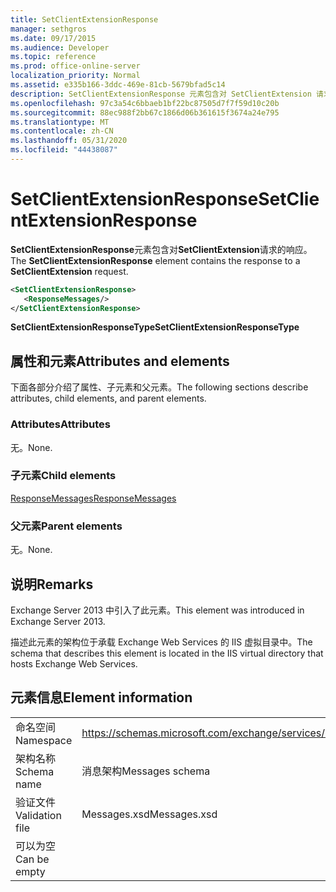 ```yaml
---
title: SetClientExtensionResponse
manager: sethgros
ms.date: 09/17/2015
ms.audience: Developer
ms.topic: reference
ms.prod: office-online-server
localization_priority: Normal
ms.assetid: e335b166-3ddc-469e-81cb-5679bfad5c14
description: SetClientExtensionResponse 元素包含对 SetClientExtension 请求的响应。
ms.openlocfilehash: 97c3a54c6bbaeb1bf22bc87505d7f7f59d10c20b
ms.sourcegitcommit: 88ec988f2bb67c1866d06b361615f3674a24e795
ms.translationtype: MT
ms.contentlocale: zh-CN
ms.lasthandoff: 05/31/2020
ms.locfileid: "44438087"
---
```

# <a name="setclientextensionresponse"></a><span data-ttu-id="82d96-103">SetClientExtensionResponse</span><span class="sxs-lookup"><span data-stu-id="82d96-103">SetClientExtensionResponse</span></span>

<span data-ttu-id="82d96-104">**SetClientExtensionResponse**元素包含对**SetClientExtension**请求的响应。</span><span class="sxs-lookup"><span data-stu-id="82d96-104">The **SetClientExtensionResponse** element contains the response to a **SetClientExtension** request.</span></span> 
  
```XML
<SetClientExtensionResponse>
   <ResponseMessages/>
</SetClientExtensionResponse>
```

 <span data-ttu-id="82d96-105">**SetClientExtensionResponseType**</span><span class="sxs-lookup"><span data-stu-id="82d96-105">**SetClientExtensionResponseType**</span></span>
## <a name="attributes-and-elements"></a><span data-ttu-id="82d96-106">属性和元素</span><span class="sxs-lookup"><span data-stu-id="82d96-106">Attributes and elements</span></span>

<span data-ttu-id="82d96-107">下面各部分介绍了属性、子元素和父元素。</span><span class="sxs-lookup"><span data-stu-id="82d96-107">The following sections describe attributes, child elements, and parent elements.</span></span>
  
### <a name="attributes"></a><span data-ttu-id="82d96-108">Attributes</span><span class="sxs-lookup"><span data-stu-id="82d96-108">Attributes</span></span>

<span data-ttu-id="82d96-109">无。</span><span class="sxs-lookup"><span data-stu-id="82d96-109">None.</span></span>
  
### <a name="child-elements"></a><span data-ttu-id="82d96-110">子元素</span><span class="sxs-lookup"><span data-stu-id="82d96-110">Child elements</span></span>

[<span data-ttu-id="82d96-111">ResponseMessages</span><span class="sxs-lookup"><span data-stu-id="82d96-111">ResponseMessages</span></span>](responsemessages.md)
  
### <a name="parent-elements"></a><span data-ttu-id="82d96-112">父元素</span><span class="sxs-lookup"><span data-stu-id="82d96-112">Parent elements</span></span>

<span data-ttu-id="82d96-113">无。</span><span class="sxs-lookup"><span data-stu-id="82d96-113">None.</span></span>
  
## <a name="remarks"></a><span data-ttu-id="82d96-114">说明</span><span class="sxs-lookup"><span data-stu-id="82d96-114">Remarks</span></span>

<span data-ttu-id="82d96-115">Exchange Server 2013 中引入了此元素。</span><span class="sxs-lookup"><span data-stu-id="82d96-115">This element was introduced in Exchange Server 2013.</span></span>
  
<span data-ttu-id="82d96-116">描述此元素的架构位于承载 Exchange Web Services 的 IIS 虚拟目录中。</span><span class="sxs-lookup"><span data-stu-id="82d96-116">The schema that describes this element is located in the IIS virtual directory that hosts Exchange Web Services.</span></span>
  
## <a name="element-information"></a><span data-ttu-id="82d96-117">元素信息</span><span class="sxs-lookup"><span data-stu-id="82d96-117">Element information</span></span>

|||
|:-----|:-----|
|<span data-ttu-id="82d96-118">命名空间</span><span class="sxs-lookup"><span data-stu-id="82d96-118">Namespace</span></span>  <br/> |https://schemas.microsoft.com/exchange/services/2006/messages  <br/> |
|<span data-ttu-id="82d96-119">架构名称</span><span class="sxs-lookup"><span data-stu-id="82d96-119">Schema name</span></span>  <br/> |<span data-ttu-id="82d96-120">消息架构</span><span class="sxs-lookup"><span data-stu-id="82d96-120">Messages schema</span></span>  <br/> |
|<span data-ttu-id="82d96-121">验证文件</span><span class="sxs-lookup"><span data-stu-id="82d96-121">Validation file</span></span>  <br/> |<span data-ttu-id="82d96-122">Messages.xsd</span><span class="sxs-lookup"><span data-stu-id="82d96-122">Messages.xsd</span></span>  <br/> |
|<span data-ttu-id="82d96-123">可以为空</span><span class="sxs-lookup"><span data-stu-id="82d96-123">Can be empty</span></span>  <br/> ||
   

